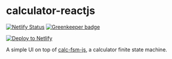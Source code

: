 # calculator-reactjs

[![Netlify
Status](https://api.netlify.com/api/v1/badges/b24b1c41-f153-47bb-8849-a2acea88d4e1/deploy-status)](https://app.netlify.com/sites/simplecalculator-reactjs/deploys)
[![Greenkeeper
badge](https://badges.greenkeeper.io/neverendingqs/calculator-reactjs.svg)](https://greenkeeper.io/)

[![Deploy to
Netlify](https://www.netlify.com/img/deploy/button.svg)](https://app.netlify.com/start/deploy?repository=https://github.com/neverendingqs/calculator-reactjs)

A simple UI on top of
[calc-fsm-js](https://github.com/neverendingqs/calc-fsm-js), a calculator finite
state machine.
